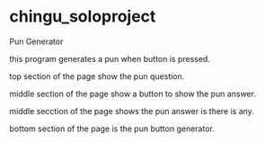 # chingu_soloproject


Pun Generator

this program generates a pun when button is pressed.

top section of the page show the pun question.

middle section of the page show a button to show the pun answer.

middle secction of the page shows the pun answer is there is any.

bottom section of the page is the pun button generator.
